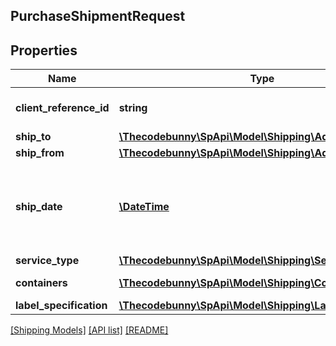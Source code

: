 ## PurchaseShipmentRequest

## Properties

Name | Type | Description | Notes
------------ | ------------- | ------------- | -------------
**client_reference_id** | **string** | Client reference id. |
**ship_to** | [**\Thecodebunny\SpApi\Model\Shipping\Address**](Address.md) |  |
**ship_from** | [**\Thecodebunny\SpApi\Model\Shipping\Address**](Address.md) |  |
**ship_date** | [**\DateTime**](\DateTime.md) | The start date and time. This defaults to the current date and time. | [optional]
**service_type** | [**\Thecodebunny\SpApi\Model\Shipping\ServiceType**](ServiceType.md) |  |
**containers** | [**\Thecodebunny\SpApi\Model\Shipping\Container[]**](Container.md) | A list of container. |
**label_specification** | [**\Thecodebunny\SpApi\Model\Shipping\LabelSpecification**](LabelSpecification.md) |  |

[[Shipping Models]](../) [[API list]](../../Api) [[README]](../../../README.md)
